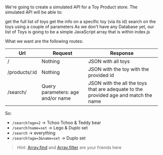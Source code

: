 We're going to create a simulated API for a Toy Product store. The simulated API will be able to:

get the full list of toys
get the info on a specific toy (via its id)
search on the toys using a couple of parameters
As we don't have any Database yet, our list of Toys is going to be a simple JavaScript array that is within index.js




What we want are the following routes:

|Url |Request  | Response|
--- | --- | ---
|/|Nothing|JSON with all toys|
|/products/:id|Nothing|JSON with the toy with the provided id|
|/search/|Query parameters: age and/or name|JSON with the all the toys that are adequate to the provided age and match the name|

So:

- `/search?age=2` -> Tchoo Tchoo & Teddy bear
- `/search?name=set` -> Lego & Duplo set
- `/search` -> everything
- `/search?age=3&name=set` -> Duplo set

> Hint: [Array.find](https://developer.mozilla.org/en-US/docs/Web/JavaScript/Reference/Global_Objects/Array/find) and [Array.filter](https://developer.mozilla.org/en-US/docs/Web/JavaScript/Reference/Global_Objects/Array/filter) are your friends here
